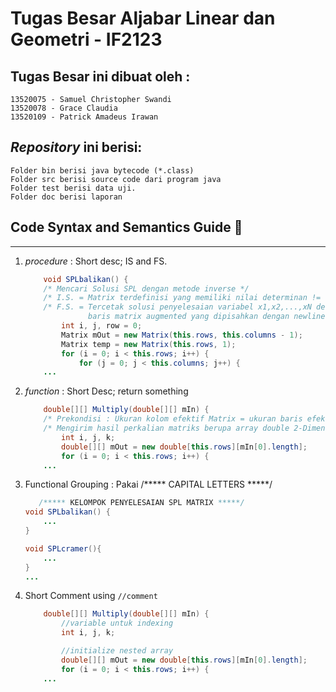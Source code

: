 # Tugas Besar Aljabar Linear dan Geometri - IF2123

## Tugas Besar ini dibuat oleh :

    13520075 - Samuel Christopher Swandi
    13520078 - Grace Claudia
    13520109 - Patrick Amadeus Irawan

## _Repository_ ini berisi:

    Folder bin berisi java bytecode (*.class)
    Folder src berisi source code dari program java
    Folder test berisi data uji.
    Folder doc berisi laporan

## Code **Syntax** and **Semantics** Guide :triangular_ruler:
---
1.  _procedure_ : Short desc; IS and FS.
    ```java
        void SPLbalikan() {
        /* Mencari Solusi SPL dengan metode inverse */
        /* I.S. = Matrix terdefinisi yang memiliki nilai determinan != 0 */
        /* F.S. = Tercetak solusi penyelesaian variabel x1,x2,...,xN dengan N = banyaknya 
                  baris matrix augmented yang dipisahkan dengan newline (\n)  */
            int i, j, row = 0;
            Matrix mOut = new Matrix(this.rows, this.columns - 1);
            Matrix temp = new Matrix(this.rows, 1);
            for (i = 0; i < this.rows; i++) {
                for (j = 0; j < this.columns; j++) {
        ...
    ```
2. _function_ : Short Desc; return something
    ```java
        double[][] Multiply(double[][] mIn) {
        /* Prekondisi : Ukuran kolom efektif Matrix = ukuran baris efektif mIn */
        /* Mengirim hasil perkalian matriks berupa array double 2-Dimensi */
            int i, j, k;
            double[][] mOut = new double[this.rows][mIn[0].length];
            for (i = 0; i < this.rows; i++) {
        ...
    ```

3. Functional Grouping : Pakai /***** CAPITAL LETTERS *****/
    ```java
       /***** KELOMPOK PENYELESAIAN SPL MATRIX *****/
    void SPLbalikan() {
        ...
    }

    void SPLcramer(){
        ...
    }
    ...
    ```

4. Short Comment using `//comment`
    ```java
        double[][] Multiply(double[][] mIn) {
            //variable untuk indexing
            int i, j, k;

            //initialize nested array
            double[][] mOut = new double[this.rows][mIn[0].length];
            for (i = 0; i < this.rows; i++) {
        ...
    ```
